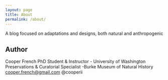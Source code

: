 ```yaml
---
layout: page
title: About
permalink: /about/
---
```


A blog focused on adaptations and designs, both natural and anthropogenic

## Author

Cooper French
PhD Student & Instructor - University of Washington
Preservations & Curatorial Specialist -Burke Museum of Natural History
cooper.french@gmail.com
@cooperii

